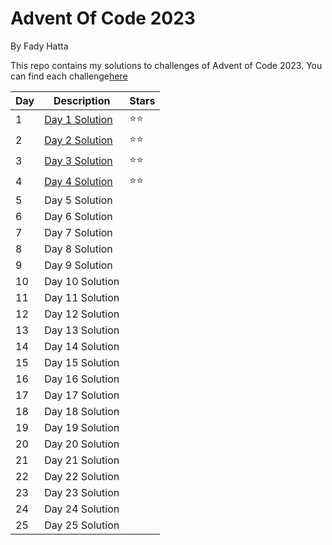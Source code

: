 <h1>Advent Of Code 2023</h1>
By Fady Hatta


This repo contains my solutions to challenges of Advent of Code 2023.
You can find each challenge<a href="https://adventofcode.com/2023/events" >here<a/>




| Day | Description         | Stars |
|-----|---------------------|-------|
| 1   | <a href="https://github.com/Manhattaa/AdventOfCode-2023/tree/master/Day1">Day 1 Solution<a/>| ⭐⭐ |
| 2   | <a href="https://github.com/Manhattaa/AdventOfCode-2023/tree/master/Day2">Day 2 Solution<a/>| ⭐⭐ |
| 3   | <a href="https://github.com/Manhattaa/AdventOfCode-2023/tree/master/Day3">Day 3 Solution<a/>| ⭐⭐ |
| 4   | <a href="https://github.com/Manhattaa/AdventOfCode-2023/tree/master/Day4">Day 4 Solution<a/>| ⭐⭐ |
| 5   | Day 5 Solution      |       |
| 6   | Day 6 Solution      |       |
| 7   | Day 7 Solution      |       |
| 8   | Day 8 Solution      |       |
| 9   | Day 9 Solution      |       |
| 10  | Day 10 Solution     |       |
| 11  | Day 11 Solution     |       |
| 12  | Day 12 Solution     |       |
| 13  | Day 13 Solution     |       |
| 14  | Day 14 Solution     |       |
| 15  | Day 15 Solution     |       |
| 16  | Day 16 Solution     |       |
| 17  | Day 17 Solution     |       |
| 18  | Day 18 Solution     |       |
| 19  | Day 19 Solution     |       |
| 20  | Day 20 Solution     |       |
| 21  | Day 21 Solution     |       |
| 22  | Day 22 Solution     |       |
| 23  | Day 23 Solution     |       |
| 24  | Day 24 Solution     |       |
| 25  | Day 25 Solution     |       |
